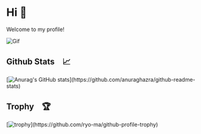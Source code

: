 Hi 👋
===========

Welcome to my profile! 

![Gif](https://media.giphy.com/media/gKUn6roMW20Ni/giphy.gif)



Github Stats　📈
-------------------------------

[![Anurag's GitHub stats](https://github-readme-stats.vercel.app/api?username=manami-bunbun&count_private=true&show_icons=true&bg_color=30,ddd6f3,faaca8&title_color=fff&text_color=fff&icon_color=faaca8&hide_title=true")](https://github.com/anuraghazra/github-readme-stats)




Trophy　🏆
-------------------------------

[![trophy](https://github-profile-trophy.vercel.app/?username=manami-bunbun&rank=AA,C&theme=&theme=flat&no-frame=true&margin-w=15&margin-h=30")](https://github.com/ryo-ma/github-profile-trophy)

<!-- 
<a href="https://github.com/anuraghazra/github-readme-stats">
  <img align="center" src="https://github-readme-stats.vercel.app/api?username=manami-bunbun&count_private=true&show_icons=true&bg_color=30,ddd6f3,faaca8&title_color=fff&text_color=fff&icon_color=faaca8" />
</a>

<br>

<a href="https://github.com/ryo-ma/github-profile-trophy">
  <img align="center" src="https://github-profile-trophy.vercel.app/?username=manami-bunbun&rank=AA,C&theme=&theme=flat&no-frame=true&margin-w=15&margin-h=30" />
</a> -->



<!-- [![Top Langs](https://github-readme-stats.vercel.app/api/top-langs/?username=manami-bunbun&langs_count=8&hide=jupyter-notebook)](https://github.com/anuraghazra/github-readme-stats) -->

<!-- [![Anurag's GitHub stats](https://github-readme-stats.vercel.app/api?username=manami-bunbun&count_private=true&show_icons=true&bg_color=30,ddd6f3,faaca8&title_color=fff&text_color=fff&icon_color=faaca8)](https://github.com/anuraghazra/github-readme-stats)

[![trophy](https://github-profile-trophy.vercel.app/?username=manami-bunbun&rank=AA,C&theme=&theme=flat&no-frame=true&margin-w=15&margin-h=30")](https://github.com/ryo-ma/github-profile-trophy)

 -->

<!--
**manami-bunbun/manami-bunbun** is a ✨ _special_ ✨ repository because its `README.md` (this file) appears on your GitHub profile.

Here are some ideas to get you started:

- 🔭 I’m currently working on ...
- 🌱 I’m currently learning ...
- 👯 I’m looking to collaborate on ...
- 🤔 I’m looking for help with ...
- 💬 Ask me about ...
- 📫 How to reach me: ...
- 😄 Pronouns: ...
- ⚡ Fun fact: ...
-->
